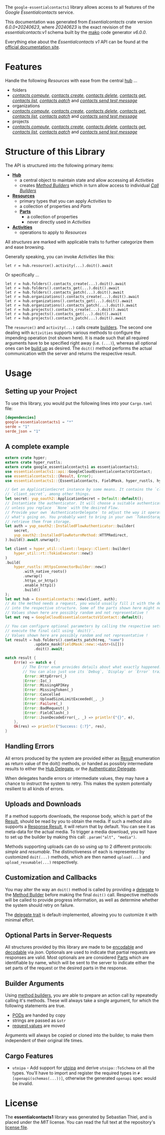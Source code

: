 <!---
DO NOT EDIT !
This file was generated automatically from 'src/generator/templates/api/README.md.mako'
DO NOT EDIT !
-->
The `google-essentialcontacts1` library allows access to all features of the *Google Essentialcontacts* service.

This documentation was generated from *Essentialcontacts* crate version *6.0.0+20240623*, where *20240623* is the exact revision of the *essentialcontacts:v1* schema built by the [mako](http://www.makotemplates.org/) code generator *v6.0.0*.

Everything else about the *Essentialcontacts* *v1* API can be found at the
[official documentation site](https://cloud.google.com/essentialcontacts/docs/).
# Features

Handle the following *Resources* with ease from the central [hub](https://docs.rs/google-essentialcontacts1/6.0.0+20240623/google_essentialcontacts1/Essentialcontacts) ...

* folders
 * [*contacts compute*](https://docs.rs/google-essentialcontacts1/6.0.0+20240623/google_essentialcontacts1/api::FolderContactComputeCall), [*contacts create*](https://docs.rs/google-essentialcontacts1/6.0.0+20240623/google_essentialcontacts1/api::FolderContactCreateCall), [*contacts delete*](https://docs.rs/google-essentialcontacts1/6.0.0+20240623/google_essentialcontacts1/api::FolderContactDeleteCall), [*contacts get*](https://docs.rs/google-essentialcontacts1/6.0.0+20240623/google_essentialcontacts1/api::FolderContactGetCall), [*contacts list*](https://docs.rs/google-essentialcontacts1/6.0.0+20240623/google_essentialcontacts1/api::FolderContactListCall), [*contacts patch*](https://docs.rs/google-essentialcontacts1/6.0.0+20240623/google_essentialcontacts1/api::FolderContactPatchCall) and [*contacts send test message*](https://docs.rs/google-essentialcontacts1/6.0.0+20240623/google_essentialcontacts1/api::FolderContactSendTestMessageCall)
* organizations
 * [*contacts compute*](https://docs.rs/google-essentialcontacts1/6.0.0+20240623/google_essentialcontacts1/api::OrganizationContactComputeCall), [*contacts create*](https://docs.rs/google-essentialcontacts1/6.0.0+20240623/google_essentialcontacts1/api::OrganizationContactCreateCall), [*contacts delete*](https://docs.rs/google-essentialcontacts1/6.0.0+20240623/google_essentialcontacts1/api::OrganizationContactDeleteCall), [*contacts get*](https://docs.rs/google-essentialcontacts1/6.0.0+20240623/google_essentialcontacts1/api::OrganizationContactGetCall), [*contacts list*](https://docs.rs/google-essentialcontacts1/6.0.0+20240623/google_essentialcontacts1/api::OrganizationContactListCall), [*contacts patch*](https://docs.rs/google-essentialcontacts1/6.0.0+20240623/google_essentialcontacts1/api::OrganizationContactPatchCall) and [*contacts send test message*](https://docs.rs/google-essentialcontacts1/6.0.0+20240623/google_essentialcontacts1/api::OrganizationContactSendTestMessageCall)
* projects
 * [*contacts compute*](https://docs.rs/google-essentialcontacts1/6.0.0+20240623/google_essentialcontacts1/api::ProjectContactComputeCall), [*contacts create*](https://docs.rs/google-essentialcontacts1/6.0.0+20240623/google_essentialcontacts1/api::ProjectContactCreateCall), [*contacts delete*](https://docs.rs/google-essentialcontacts1/6.0.0+20240623/google_essentialcontacts1/api::ProjectContactDeleteCall), [*contacts get*](https://docs.rs/google-essentialcontacts1/6.0.0+20240623/google_essentialcontacts1/api::ProjectContactGetCall), [*contacts list*](https://docs.rs/google-essentialcontacts1/6.0.0+20240623/google_essentialcontacts1/api::ProjectContactListCall), [*contacts patch*](https://docs.rs/google-essentialcontacts1/6.0.0+20240623/google_essentialcontacts1/api::ProjectContactPatchCall) and [*contacts send test message*](https://docs.rs/google-essentialcontacts1/6.0.0+20240623/google_essentialcontacts1/api::ProjectContactSendTestMessageCall)




# Structure of this Library

The API is structured into the following primary items:

* **[Hub](https://docs.rs/google-essentialcontacts1/6.0.0+20240623/google_essentialcontacts1/Essentialcontacts)**
    * a central object to maintain state and allow accessing all *Activities*
    * creates [*Method Builders*](https://docs.rs/google-essentialcontacts1/6.0.0+20240623/google_essentialcontacts1/common::MethodsBuilder) which in turn
      allow access to individual [*Call Builders*](https://docs.rs/google-essentialcontacts1/6.0.0+20240623/google_essentialcontacts1/common::CallBuilder)
* **[Resources](https://docs.rs/google-essentialcontacts1/6.0.0+20240623/google_essentialcontacts1/common::Resource)**
    * primary types that you can apply *Activities* to
    * a collection of properties and *Parts*
    * **[Parts](https://docs.rs/google-essentialcontacts1/6.0.0+20240623/google_essentialcontacts1/common::Part)**
        * a collection of properties
        * never directly used in *Activities*
* **[Activities](https://docs.rs/google-essentialcontacts1/6.0.0+20240623/google_essentialcontacts1/common::CallBuilder)**
    * operations to apply to *Resources*

All *structures* are marked with applicable traits to further categorize them and ease browsing.

Generally speaking, you can invoke *Activities* like this:

```Rust,ignore
let r = hub.resource().activity(...).doit().await
```

Or specifically ...

```ignore
let r = hub.folders().contacts_create(...).doit().await
let r = hub.folders().contacts_get(...).doit().await
let r = hub.folders().contacts_patch(...).doit().await
let r = hub.organizations().contacts_create(...).doit().await
let r = hub.organizations().contacts_get(...).doit().await
let r = hub.organizations().contacts_patch(...).doit().await
let r = hub.projects().contacts_create(...).doit().await
let r = hub.projects().contacts_get(...).doit().await
let r = hub.projects().contacts_patch(...).doit().await
```

The `resource()` and `activity(...)` calls create [builders][builder-pattern]. The second one dealing with `Activities`
supports various methods to configure the impending operation (not shown here). It is made such that all required arguments have to be
specified right away (i.e. `(...)`), whereas all optional ones can be [build up][builder-pattern] as desired.
The `doit()` method performs the actual communication with the server and returns the respective result.

# Usage

## Setting up your Project

To use this library, you would put the following lines into your `Cargo.toml` file:

```toml
[dependencies]
google-essentialcontacts1 = "*"
serde = "1"
serde_json = "1"
```

## A complete example

```Rust
extern crate hyper;
extern crate hyper_rustls;
extern crate google_essentialcontacts1 as essentialcontacts1;
use essentialcontacts1::api::GoogleCloudEssentialcontactsV1Contact;
use essentialcontacts1::{Result, Error};
use essentialcontacts1::{Essentialcontacts, FieldMask, hyper_rustls, hyper_util, yup_oauth2};

// Get an ApplicationSecret instance by some means. It contains the `client_id` and
// `client_secret`, among other things.
let secret: yup_oauth2::ApplicationSecret = Default::default();
// Instantiate the authenticator. It will choose a suitable authentication flow for you,
// unless you replace  `None` with the desired Flow.
// Provide your own `AuthenticatorDelegate` to adjust the way it operates and get feedback about
// what's going on. You probably want to bring in your own `TokenStorage` to persist tokens and
// retrieve them from storage.
let auth = yup_oauth2::InstalledFlowAuthenticator::builder(
    secret,
    yup_oauth2::InstalledFlowReturnMethod::HTTPRedirect,
).build().await.unwrap();

let client = hyper_util::client::legacy::Client::builder(
    hyper_util::rt::TokioExecutor::new()
)
.build(
    hyper_rustls::HttpsConnectorBuilder::new()
        .with_native_roots()
        .unwrap()
        .https_or_http()
        .enable_http1()
        .build()
);
let mut hub = Essentialcontacts::new(client, auth);
// As the method needs a request, you would usually fill it with the desired information
// into the respective structure. Some of the parts shown here might not be applicable !
// Values shown here are possibly random and not representative !
let mut req = GoogleCloudEssentialcontactsV1Contact::default();

// You can configure optional parameters by calling the respective setters at will, and
// execute the final call using `doit()`.
// Values shown here are possibly random and not representative !
let result = hub.folders().contacts_patch(req, "name")
             .update_mask(FieldMask::new::<&str>(&[]))
             .doit().await;

match result {
    Err(e) => match e {
        // The Error enum provides details about what exactly happened.
        // You can also just use its `Debug`, `Display` or `Error` traits
         Error::HttpError(_)
        |Error::Io(_)
        |Error::MissingAPIKey
        |Error::MissingToken(_)
        |Error::Cancelled
        |Error::UploadSizeLimitExceeded(_, _)
        |Error::Failure(_)
        |Error::BadRequest(_)
        |Error::FieldClash(_)
        |Error::JsonDecodeError(_, _) => println!("{}", e),
    },
    Ok(res) => println!("Success: {:?}", res),
}

```
## Handling Errors

All errors produced by the system are provided either as [Result](https://docs.rs/google-essentialcontacts1/6.0.0+20240623/google_essentialcontacts1/common::Result) enumeration as return value of
the doit() methods, or handed as possibly intermediate results to either the
[Hub Delegate](https://docs.rs/google-essentialcontacts1/6.0.0+20240623/google_essentialcontacts1/common::Delegate), or the [Authenticator Delegate](https://docs.rs/yup-oauth2/*/yup_oauth2/trait.AuthenticatorDelegate.html).

When delegates handle errors or intermediate values, they may have a chance to instruct the system to retry. This
makes the system potentially resilient to all kinds of errors.

## Uploads and Downloads
If a method supports downloads, the response body, which is part of the [Result](https://docs.rs/google-essentialcontacts1/6.0.0+20240623/google_essentialcontacts1/common::Result), should be
read by you to obtain the media.
If such a method also supports a [Response Result](https://docs.rs/google-essentialcontacts1/6.0.0+20240623/google_essentialcontacts1/common::ResponseResult), it will return that by default.
You can see it as meta-data for the actual media. To trigger a media download, you will have to set up the builder by making
this call: `.param("alt", "media")`.

Methods supporting uploads can do so using up to 2 different protocols:
*simple* and *resumable*. The distinctiveness of each is represented by customized
`doit(...)` methods, which are then named `upload(...)` and `upload_resumable(...)` respectively.

## Customization and Callbacks

You may alter the way an `doit()` method is called by providing a [delegate](https://docs.rs/google-essentialcontacts1/6.0.0+20240623/google_essentialcontacts1/common::Delegate) to the
[Method Builder](https://docs.rs/google-essentialcontacts1/6.0.0+20240623/google_essentialcontacts1/common::CallBuilder) before making the final `doit()` call.
Respective methods will be called to provide progress information, as well as determine whether the system should
retry on failure.

The [delegate trait](https://docs.rs/google-essentialcontacts1/6.0.0+20240623/google_essentialcontacts1/common::Delegate) is default-implemented, allowing you to customize it with minimal effort.

## Optional Parts in Server-Requests

All structures provided by this library are made to be [encodable](https://docs.rs/google-essentialcontacts1/6.0.0+20240623/google_essentialcontacts1/common::RequestValue) and
[decodable](https://docs.rs/google-essentialcontacts1/6.0.0+20240623/google_essentialcontacts1/common::ResponseResult) via *json*. Optionals are used to indicate that partial requests are responses
are valid.
Most optionals are are considered [Parts](https://docs.rs/google-essentialcontacts1/6.0.0+20240623/google_essentialcontacts1/common::Part) which are identifiable by name, which will be sent to
the server to indicate either the set parts of the request or the desired parts in the response.

## Builder Arguments

Using [method builders](https://docs.rs/google-essentialcontacts1/6.0.0+20240623/google_essentialcontacts1/common::CallBuilder), you are able to prepare an action call by repeatedly calling it's methods.
These will always take a single argument, for which the following statements are true.

* [PODs][wiki-pod] are handed by copy
* strings are passed as `&str`
* [request values](https://docs.rs/google-essentialcontacts1/6.0.0+20240623/google_essentialcontacts1/common::RequestValue) are moved

Arguments will always be copied or cloned into the builder, to make them independent of their original life times.

[wiki-pod]: http://en.wikipedia.org/wiki/Plain_old_data_structure
[builder-pattern]: http://en.wikipedia.org/wiki/Builder_pattern
[google-go-api]: https://github.com/google/google-api-go-client

## Cargo Features

* `utoipa` - Add support for [utoipa](https://crates.io/crates/utoipa) and derive `utoipa::ToSchema` on all
the types. You'll have to import and register the required types in `#[openapi(schemas(...))]`, otherwise the
generated `openapi` spec would be invalid.


# License
The **essentialcontacts1** library was generated by Sebastian Thiel, and is placed
under the *MIT* license.
You can read the full text at the repository's [license file][repo-license].

[repo-license]: https://github.com/Byron/google-apis-rsblob/main/LICENSE.md

